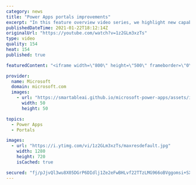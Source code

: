 ```yaml
---
category: news
title: "Power Apps portals improvements"
excerpt: "In this feature overview video series, we highlight new capabilities included in the latest update to Microsoft Power Apps.  Power Apps portals improvements bring new capabilities for makers and developers by providing a new identity management configuration experience with enhanced functionality to"
publishedDateTime: 2021-01-22T18:12:14Z
originalUrl: "https://youtube.com/watch?v=1z2GLm3xzTs"
type: video
quality: 154
heat: 154
published: true

featuredContent: "<iframe width=\"800\" height=\"500\" frameborder=\"0\" src=\"https://www.youtube.com/embed/1z2GLm3xzTs\" allow=\"accelerometer; autoplay; encrypted-media; gyroscope; picture-in-picture\" allowfullscreen></iframe>"

provider:
  name: Microsoft
  domain: microsoft.com
  images:
    - url: "https://smartableai.github.io/microsoft-power-apps/assets/images/organizations/microsoft.com-50x50.jpg"
      width: 50
      height: 50

topics:
  - Power Apps
  - Portals

images:
  - url: "https://i.ytimg.com/vi/1z2GLm3xzTs/maxresdefault.jpg"
    width: 1280
    height: 720
    isCached: true

secured: "fj/pJjvQl3wu8X05DGrP6DIdlj1Ze2eFwBHLvf22TTzLMG966oBVggomsi+SX+n5Lej+XrKaAkApB+BEFzwlzAMpKw7sY4v8R5OCN6YLseXD0g6oTZTj2TLYiEoIDLHXTnnOQ0Y9O0NodhyB6FXNSW/Gv04+vYypa8/+QEnauBZ4IqSb8MK5ASyos8pZ2yeeWzuwPFuzgVWSEzx417P57Xw+xdH4pq3ZmUutBJhWMlq4TfGoyswFCHmdE0oxY1QcQ7q4NXLDtXN9YbaOspQ8GGCTVyePwGfNSW8AUpPtgc6OFIIRF72aPMzGMDDh66rU9UYbcdevdwuzhDC/zDImJwW7eDm7Rq9UVTuG4+PJs08q9ZOL04doVZWmoRqzPFkAYldz3QbIdc4rI/BiauwybCoHRXtTfW72i7u/H+5gGpo=;Ju8rItGzlfXofNHS02Qang=="
---
```


